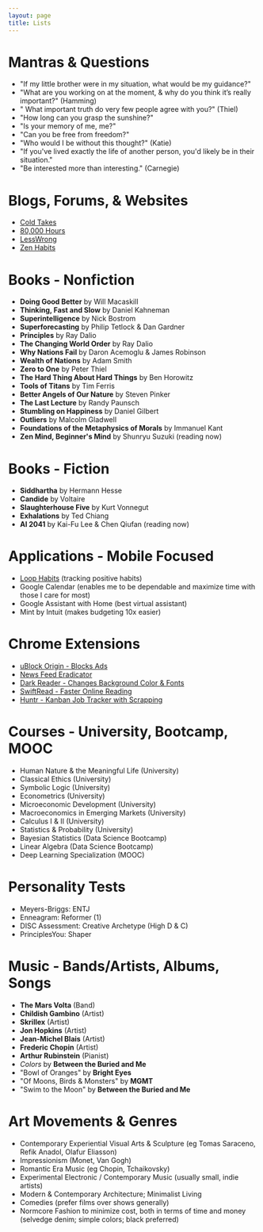 ```yaml
---
layout: page
title: Lists
---
```


# Mantras & Questions
- "If my little brother were in my situation, what would be my guidance?"
- "What are you working on at the moment, & why do you think it’s really important?" (Hamming)
- " What important truth do very few people agree with you?" (Thiel)
- "How long can you grasp the sunshine?"
- "Is your memory of me, me?"
- "Can you be free from freedom?"
- "Who would I be without this thought?" (Katie)
- "If you've lived exactly the life of another person, you'd likely be in their situation."
- "Be interested more than interesting." (Carnegie)

# Blogs, Forums, & Websites
- [Cold Takes](https://cold-takes.com/)
- [80,000 Hours](https://80000hours.org/)
- [LessWrong](https://www.lesswrong.com/)
- [Zen Habits](https://zenhabits.net/)

# Books - Nonfiction
- **Doing Good Better** by Will Macaskill
- **Thinking, Fast and Slow** by Daniel Kahneman
- **Superintelligence** by Nick Bostrom
- **Superforecasting** by Philip Tetlock & Dan Gardner
- **Principles** by Ray Dalio
- **The Changing World Order** by Ray Dalio
- **Why Nations Fail** by Daron Acemoglu & James Robinson
- **Wealth of Nations** by Adam Smith
- **Zero to One** by Peter Thiel
- **The Hard Thing About Hard Things** by Ben Horowitz
- **Tools of Titans** by Tim Ferris
- **Better Angels of Our Nature** by Steven Pinker
- **The Last Lecture** by Randy Paunsch
- **Stumbling on Happiness** by Daniel Gilbert
- **Outliers** by Malcolm Gladwell
- **Foundations of the Metaphysics of Morals** by Immanuel Kant
- **Zen Mind, Beginner's Mind** by Shunryu Suzuki (reading now)


# Books - Fiction
- **Siddhartha** by Hermann Hesse
- **Candide** by Voltaire
- **Slaughterhouse Five** by Kurt Vonnegut
- **Exhalations** by Ted Chiang
- **AI 2041** by Kai-Fu Lee & Chen Qiufan (reading now)


# Applications - Mobile Focused
- [Loop Habits](https://loophabits.org/) (tracking positive habits)
- Google Calendar (enables me to be dependable and maximize time with those I care for most)
- Google Assistant with Home (best virtual assistant)
- Mint by Intuit (makes budgeting 10x easier)


# Chrome Extensions
- [uBlock Origin - Blocks Ads](https://chrome.google.com/webstore/detail/ublock-origin/cjpalhdlnbpafiamejdnhcphjbkeiagm?hl=en)
- [News Feed Eradicator](https://chrome.google.com/webstore/detail/news-feed-eradicator/fjcldmjmjhkklehbacihaiopjklihlgg?hl=en)
- [Dark Reader - Changes Background Color & Fonts](https://chrome.google.com/webstore/detail/dark-reader/eimadpbcbfnmbkopoojfekhnkhdbieeh?hl=en)
- [SwiftRead - Faster Online Reading](https://chrome.google.com/webstore/detail/swiftread-read-faster-lea/ipikiaejjblmdopojhpejjmbedhlibno?hl=en)
- [Huntr - Kanban Job Tracker with Scrapping](https://chrome.google.com/webstore/detail/huntr-job-search-tracker/mihdfbecejheednfigjpdacgeilhlmnf?hl=en)


# Courses - University, Bootcamp, MOOC
- Human Nature & the Meaningful Life (University)
- Classical Ethics (University)
- Symbolic Logic (University)
- Econometrics (University)
- Microeconomic Development (University)
- Macroeconomics in Emerging Markets (University)
- Calculus I & II (University)
- Statistics & Probability (University)
- Bayesian Statistics (Data Science Bootcamp)
- Linear Algebra (Data Science Bootcamp)
- Deep Learning Specialization (MOOC)


# Personality Tests
- Meyers-Briggs: ENTJ
- Enneagram: Reformer (1)
- DISC Assessment: Creative Archetype (High D & C)
- PrinciplesYou: Shaper


# Music - Bands/Artists, Albums, Songs
- **The Mars Volta** (Band)
- **Childish Gambino** (Artist)
- **Skrillex** (Artist)
- **Jon Hopkins** (Artist)
- **Jean-Michel Blais** (Artist)
- **Frederic Chopin** (Artist)
- **Arthur Rubinstein** (Pianist)
- _Colors_ by **Between the Buried and Me**
- "Bowl of Oranges" by **Bright Eyes**
- "Of Moons, Birds & Monsters" by **MGMT**
- "Swim to the Moon" by **Between the Buried and Me**


# Art Movements & Genres
- Contemporary Experiential Visual Arts & Sculpture (eg Tomas Saraceno, Refik Anadol, Olafur Eliasson)
- Impressionism (Monet, Van Gogh)
- Romantic Era Music (eg Chopin, Tchaikovsky)
- Experimental Electronic / Contemporary Music (usually small, indie artists)
- Modern & Contemporary Architecture; Minimalist Living
- Comedies (prefer films over shows generally)
- Normcore Fashion to minimize cost, both in terms of time and money (selvedge denim; simple colors; black preferred)

